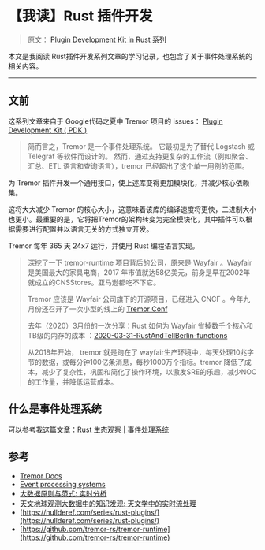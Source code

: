 # 【我读】Rust  插件开发

> 原文： [Plugin Development Kit in Rust 系列](https://nullderef.com/series/)

本文是我阅读 Rust插件开发系列文章的学习记录，也包含了关于事件处理系统的相关内容。

---

## 文前

这系列文章来自于 Google代码之夏中 Tremor 项目的 issues： [Plugin Development Kit ( PDK )](https://github.com/tremor-rs/tremor-runtime/issues/791)

> 简而言之，Tremor 是一个事件处理系统。 它最初是为了替代 Logstash 或 Telegraf 等软件而设计的。 然而，通过支持更复杂的工作流（例如聚合、汇总、ETL 语言和查询语言），tremor 已经超出了这个单一用例的范围。

为 Tremor 插件开发一个通用接口，使上述库变得更加模块化，并减少核心依赖集。

这将大大减少 Tremor 的核心大小，这意味着该库的编译速度将更快，二进制大小也更小。最重要的是，它将把Tremor的架构转变为完全模块化，其中插件可以根据需要进行配置并以语言无关的方式独立开发。

Tremor 每年 365 天 24x7 运行，并使用 Rust 编程语言实现。

> 深挖了一下 tremor-runtime 项目背后的公司，原来是 Wayfair 。Wayfair 是美国最大的家具电商，2017 年市值就达58亿美元，前身是早在2002年就成立的CNSStores。亚马逊都吃不下它。
>
> Tremor 应该是 Wayfair 公司旗下的开源项目，已经进入 CNCF 。今年九月份还召开了一次小型的线上的 [Tremor Conf](https://community.cncf.io/events/details/cncf-tremor-community-presents-tremor-con-2021)
>
> 去年（2020）3月份的一次分享：Rust 如何为 Wayfair 省掉数千个核心和TB级的内存的成本 ：[2020-03-31-RustAndTellBerlin-functions](https://www.tremor.rs/slides/2020-03-31-RustAndTellBerlin-functions.pdf)
>
> 从2018年开始， tremor 就是跑在了 wayfair生产环境中，每天处理10兆字节的数据，或每分钟100亿条消息，每秒1000万个指标。tremor 降低了成本，减少了复杂性，巩固和简化了操作环境，以激发SRE的乐趣，减少NOC的工作量，并降低运营成本。

## 什么是事件处理系统

可以参考我这篇文章：[Rust 生态观察 | 事件处理系统]() 





## 参考

- [Tremor Docs](https://www.tremor.rs/docs/index)
- [Event processing systems](https://ifs.host.cs.st-andrews.ac.uk/Books/SE9/Web/Architecture/AppArch/EventProc.html)
- [大数据原则与范式: 实时分析](https://www.sciencedirect.com/science/article/pii/B9780128053942000027)
- [天文地球观测大数据中的知识发现: 天文学中的实时流处理](https://www.sciencedirect.com/science/article/pii/B9780128191545000199)
- [https://nullderef.com/series/rust-plugins/](https://nullderef.com/series/rust-plugins/)
- [https://github.com/tremor-rs/tremor-runtime](https://github.com/tremor-rs/tremor-runtime)

